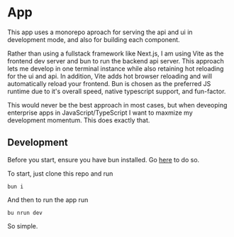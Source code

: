 # App

This app uses a monorepo aproach for serving the api and ui in development mode, and also for building each component.

Rather than using a fullstack framework like Next.js, I am using Vite as the frontend dev server and bun to run the backend api server. This approach lets me develop in one terminal instance while also retaining hot reloading for the ui and api. In addition, Vite adds hot browser reloading and will automatically reload your frontend. Bun is chosen as the preferred JS runtime due to it's overall speed, native typescript support, and fun-factor. 

This would never be the best approach in most cases, but when deveoping enterprise apps in JavaScript/TypeScript I want to maxmize my development momentum. This does exactly that. 

## Development

Before you start, ensure you have bun installed. Go [here](https://bun.sh/docs/installation) to do so. 

To start, just clone this repo and run
```
bun i
```
And then to run the app run
```
bu nrun dev
```
So simple.
